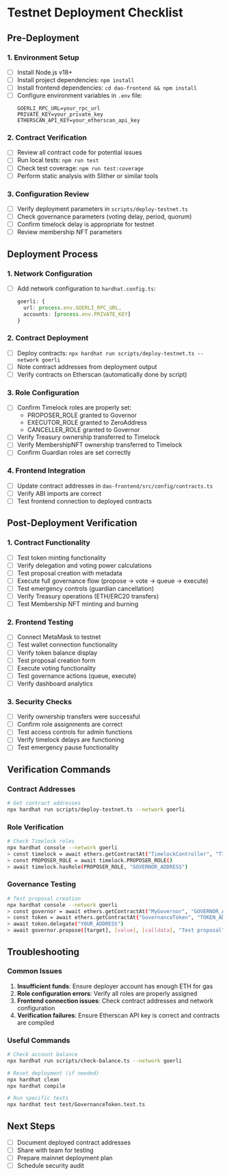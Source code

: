 # Testnet Deployment Checklist

## Pre-Deployment

### 1. Environment Setup
- [ ] Install Node.js v18+
- [ ] Install project dependencies: `npm install`
- [ ] Install frontend dependencies: `cd dao-frontend && npm install`
- [ ] Configure environment variables in `.env` file:
  ```
  GOERLI_RPC_URL=your_rpc_url
  PRIVATE_KEY=your_private_key
  ETHERSCAN_API_KEY=your_etherscan_api_key
  ```

### 2. Contract Verification
- [ ] Review all contract code for potential issues
- [ ] Run local tests: `npm run test`
- [ ] Check test coverage: `npm run test:coverage`
- [ ] Perform static analysis with Slither or similar tools

### 3. Configuration Review
- [ ] Verify deployment parameters in `scripts/deploy-testnet.ts`
- [ ] Check governance parameters (voting delay, period, quorum)
- [ ] Confirm timelock delay is appropriate for testnet
- [ ] Review membership NFT parameters

## Deployment Process

### 1. Network Configuration
- [ ] Add network configuration to `hardhat.config.ts`:
  ```typescript
  goerli: {
    url: process.env.GOERLI_RPC_URL,
    accounts: [process.env.PRIVATE_KEY]
  }
  ```

### 2. Contract Deployment
- [ ] Deploy contracts: `npx hardhat run scripts/deploy-testnet.ts --network goerli`
- [ ] Note contract addresses from deployment output
- [ ] Verify contracts on Etherscan (automatically done by script)

### 3. Role Configuration
- [ ] Confirm Timelock roles are properly set:
  - PROPOSER_ROLE granted to Governor
  - EXECUTOR_ROLE granted to ZeroAddress
  - CANCELLER_ROLE granted to Governor
- [ ] Verify Treasury ownership transferred to Timelock
- [ ] Verify MembershipNFT ownership transferred to Timelock
- [ ] Confirm Guardian roles are set correctly

### 4. Frontend Integration
- [ ] Update contract addresses in `dao-frontend/src/config/contracts.ts`
- [ ] Verify ABI imports are correct
- [ ] Test frontend connection to deployed contracts

## Post-Deployment Verification

### 1. Contract Functionality
- [ ] Test token minting functionality
- [ ] Verify delegation and voting power calculations
- [ ] Test proposal creation with metadata
- [ ] Execute full governance flow (propose → vote → queue → execute)
- [ ] Test emergency controls (guardian cancellation)
- [ ] Verify Treasury operations (ETH/ERC20 transfers)
- [ ] Test Membership NFT minting and burning

### 2. Frontend Testing
- [ ] Connect MetaMask to testnet
- [ ] Test wallet connection functionality
- [ ] Verify token balance display
- [ ] Test proposal creation form
- [ ] Execute voting functionality
- [ ] Test governance actions (queue, execute)
- [ ] Verify dashboard analytics

### 3. Security Checks
- [ ] Verify ownership transfers were successful
- [ ] Confirm role assignments are correct
- [ ] Test access controls for admin functions
- [ ] Verify timelock delays are functioning
- [ ] Test emergency pause functionality

## Verification Commands

### Contract Addresses
```bash
# Get contract addresses
npx hardhat run scripts/deploy-testnet.ts --network goerli
```

### Role Verification
```bash
# Check Timelock roles
npx hardhat console --network goerli
> const timelock = await ethers.getContractAt("TimelockController", "TIMELOCK_ADDRESS")
> const PROPOSER_ROLE = await timelock.PROPOSER_ROLE()
> await timelock.hasRole(PROPOSER_ROLE, "GOVERNOR_ADDRESS")
```

### Governance Testing
```bash
# Test proposal creation
npx hardhat console --network goerli
> const governor = await ethers.getContractAt("MyGovernor", "GOVERNOR_ADDRESS")
> const token = await ethers.getContractAt("GovernanceToken", "TOKEN_ADDRESS")
> await token.delegate("YOUR_ADDRESS")
> await governor.propose([target], [value], [calldata], "Test proposal")
```

## Troubleshooting

### Common Issues
1. **Insufficient funds**: Ensure deployer account has enough ETH for gas
2. **Role configuration errors**: Verify all roles are properly assigned
3. **Frontend connection issues**: Check contract addresses and network configuration
4. **Verification failures**: Ensure Etherscan API key is correct and contracts are compiled

### Useful Commands
```bash
# Check account balance
npx hardhat run scripts/check-balance.ts --network goerli

# Reset deployment (if needed)
npx hardhat clean
npx hardhat compile

# Run specific tests
npx hardhat test test/GovernanceToken.test.ts
```

## Next Steps
- [ ] Document deployed contract addresses
- [ ] Share with team for testing
- [ ] Prepare mainnet deployment plan
- [ ] Schedule security audit